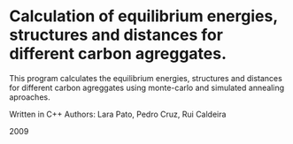 # Calculation of equilibrium energies, structures and distances for different carbon agreggates.

This program calculates the equilibrium energies, structures and distances for different carbon agreggates using monte-carlo and simulated annealing aproaches. 

Written in C++
Authors: Lara Pato, Pedro Cruz, Rui Caldeira

2009
